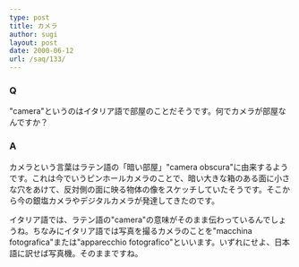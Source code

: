 ```yaml
---
type: post
title: カメラ
author: sugi
layout: post
date: 2000-06-12
url: /saq/133/
---
```

### Q 

"camera"というのはイタリア語で部屋のことだそうです。何でカメラが部屋なんですか？

### A 

カメラという言葉はラテン語の「暗い部屋」"camera obscura"に由来するようです。これは今でいうピンホールカメラのことで、暗い大きな箱のある面に小さな穴をあけて、反対側の面に映る物体の像をスケッチしていたそうです。そこから今の銀塩カメラやデジタルカメラが発達してきたのです。

イタリア語では、ラテン語の"camera"の意味がそのまま伝わっているんでしょうね。ちなみにイタリア語では写真を撮るカメラのことを"macchina fotografica"または"apparecchio fotografico"といいます。いずれにせよ、日本語に訳せば写真機。そのままですね。